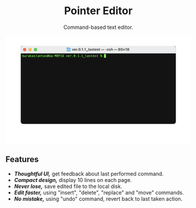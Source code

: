 <h1 align="center">Pointer Editor</h2>
<p align="center">
Command-based text editor.
</p>
<p align="center">
<img align="center" src="./docs/pointer_editor.gif" />
</p>

## Features

* ***Thoughtful UI,*** get feedback about last performed command.
* ***Compact design,*** display 10 lines on each page.
* ***Never lose,*** save edited file to the local disk.
* ***Edit faster,*** using "insert", "delete", "replace" and "move" commands.
* ***No mistake,*** using "undo" command, revert back to last taken action.
